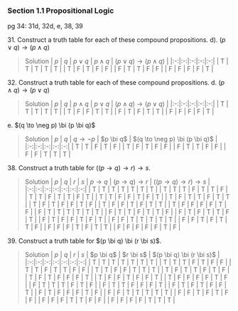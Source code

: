 ### Section 1.1 Propositional Logic
pg 34: 31d, 32d, e, 38, 39

31\. Construct a truth table for each of these compound propositions.
d). $(p \lor q) \to (p \land q)$
>Solution
| $p$ | $q$ | $p \lor q$ | $p \land q$ | $(p \lor q) \to (p \land q)$ |
|:-:|:-:|:-:|:-:|:-:|
| T | T | T | T | T |
| T | F | T | F | F |
| F | T | T | F | F |
| F | F | F | F | T |

32\. Construct a truth table for each of these compound propositions.
d. $(p \land q) \to (p \lor q)$
>Solution
| $p$ | $q$ | $p \land q$ | $p \lor q$ | $(p \land q) \to (p \lor q)$ |
|:-:|:-:|:-:|:-:|:-:|
| T | T | T | T | T |
| T | F | F | T | T |
| F | T | F | T | T |
| F | F | F | F | T |

e. $(q \to \neg p) \bi (p \bi q)$
>Solution
| $p$ | $q$ | $q \to \neg p$ | $p \bi q$ | $(q \to \neg p) \bi (p \bi q)$ |
|:-:|:-:|:-:|:-:|:-:|
| T | T | F | T | F |
| T | F | T | F | F |
| F | T | T | F | F |
| F | F | T | T | T |


38\. Construct a truth table for $((p \to q) \to r) \to s$.
>Solution
| $p$ | $q$ | $r$ | $s$ | $p \to q$ | $(p \to q) \to r$ | $((p \to q) \to r) \to s$ |
|:-:|:-:|:-:|:-:|:-:|:-:|:-:|
| T | T | T | T | T | T | T |
| T | T | T | F | T | T | F |
| T | T | F | T | T | F | T |
| T | T | F | F | T | F | T |
| T | F | T | T | F | T | T |
| T | F | T | F | F | T | F |
| T | F | F | T | F | T | T |
| T | F | F | F | F | T | F |
| F | T | T | T | T | T | T |
| F | T | T | F | T | T | F |
| F | T | F | T | T | F | T |
| F | T | F | F | T | F | T |
| F | F | T | T | T | T | T |
| F | F | T | F | T | T | F |
| F | F | F | T | F | T | T |
| F | F | F | F | F | T | F |


39\. Construct a truth table for $(p \bi q) \bi (r \bi s)$.
>Solution
| $p$ | $q$ | $r$ | $s$ | $p \bi q$ | $r \bi s$ | $(p \bi q) \bi (r \bi s)$ |
|:-:|:-:|:-:|:-:|:-:|:-:|:-:|
| T | T | T | T | T | T | T |
| T | T | T | F | T | F | F |
| T | T | F | T | T | F | F |
| T | T | F | F | T | T | T |
| T | F | T | T | F | T | F |
| T | F | T | F | F | F | T |
| T | F | F | T | F | F | T |
| T | F | F | F | F | T | F |
| F | T | T | T | F | T | F |
| F | T | T | F | F | F | T |
| F | T | F | T | F | F | T |
| F | T | F | F | F | T | F |
| F | F | T | T | T | T | T |
| F | F | T | F | T | F | F |
| F | F | F | T | T | F | F |
| F | F | F | F | T | T | T |
